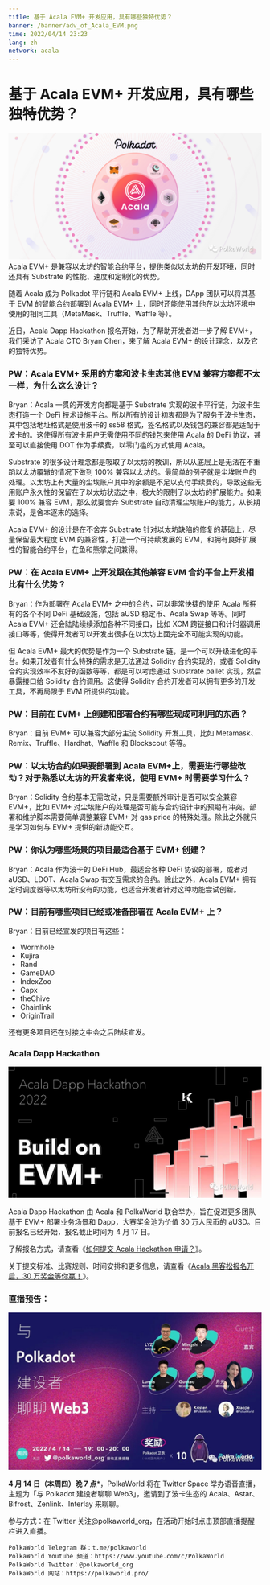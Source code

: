 ```yaml
---
title: 基于 Acala EVM+ 开发应用，具有哪些独特优势？
banner: /banner/adv_of_Acala_EVM.png
time: 2022/04/14 23:23
lang: zh
network: acala
---
```





# 基于 Acala EVM+ 开发应用，具有哪些独特优势？
![toutu](https://github.com/RomeroYang/docs/blob/draft/public/banner/adv_of_Acala_EVM.png) 
Acala EVM+ 是兼容以太坊的智能合约平台，提供类似以太坊的开发环境，同时还具有 Substrate 的性能、速度和定制化的优势。

随着 Acala 成为 Polkadot 平行链和 Acala EVM+ 上线，DApp 团队可以将其基于 EVM 的智能合约部署到 Acala EVM+ 上，同时还能使用其他在以太坊环境中使用的相同工具（MetaMask、Truffle、Waffle 等）。

近日，Acala Dapp Hackathon 报名开始，为了帮助开发者进一步了解 EVM+，我们采访了 Acala CTO Bryan Chen，来了解 Acala EVM+ 的设计理念，以及它的独特优势。


### PW：Acala EVM+ 采用的方案和波卡生态其他 EVM 兼容方案都不太一样，为什么这么设计？

Bryan：Acala 一贯的开发方向都是基于 Substrate 实现的波卡平行链，为波卡生态打造一个 DeFi 技术设施平台。所以所有的设计初衷都是为了服务于波卡生态，其中包括地址格式是使用波卡的 ss58 格式，签名格式以及钱包的兼容都是适配于波卡的。这使得所有波卡用户无需使用不同的钱包来使用 Acala 的 DeFi 协议，甚至可以直接使用 DOT 作为手续费，以零门槛的方式使用 Acala。

Substrate 的很多设计理念都是吸取了以太坊的教训，所以从底层上是无法在不重蹈以太坊覆辙的情况下做到 100% 兼容以太坊的。最简单的例子就是尘埃账户的处理。以太坊上有大量的尘埃账户其中的余额是不足以支付手续费的，导致这些无用账户永久性的保留在了以太坊状态之中，极大的限制了以太坊的扩展能力。如果要 100% 兼容 EVM，那么就要舍弃 Substrate 自动清理尘埃账户的能力，从长期来说，是舍本逐末的选择。

Acala EVM+ 的设计是在不舍弃 Substrate 针对以太坊缺陷的修复的基础上，尽量保留最大程度 EVM 的兼容性，打造一个可持续发展的 EVM，和拥有良好扩展性的智能合约平台，在鱼和熊掌之间兼得。


### PW：在 Acala EVM+ 上开发跟在其他兼容 EVM 合约平台上开发相比有什么优势？

Bryan：作为部署在 Acala EVM+ 之中的合约，可以非常快捷的使用 Acala 所拥有的各个不同 DeFi 基础设施，包括 aUSD 稳定币、Acala Swap 等等。同时 Acala EVM+ 还会陆陆续续添加各种不同接口，比如 XCM 跨链接口和计时器调用接口等等，使得开发者可以开发出很多在以太坊上面完全不可能实现的功能。

但 Acala EVM+ 最大的优势是作为一个 Substrate 链，是一个可以升级进化的平台。如果开发者有什么特殊的需求是无法通过 Solidity 合约实现的，或者 Solidity 合约实现效率不友好的函数等等，都是可以考虑通过 Substrate pallet 实现，然后暴露接口给 Solidity 合约调用。这使得 Solidity 合约开发者可以拥有更多的开发工具，不再局限于 EVM 所提供的功能。


### PW：目前在 EVM+ 上创建和部署合约有哪些现成可利用的东西？

Bryan：目前 EVM+ 可以兼容大部分主流 Solidity 开发工具，比如 Metamask、Remix、Truffle、Hardhat、Waffle 和 Blockscout 等等。


### PW：以太坊合约如果要部署到 Acala EVM+上，需要进行哪些改动？对于熟悉以太坊的开发者来说，使用 EVM+ 时需要学习什么？

Bryan：Solidity 合约基本无需改动，只是需要额外审计是否可以安全兼容 EVM+，比如 EVM+ 对尘埃账户的处理是否可能与合约设计中的预期有冲突。部署和维护脚本需要简单调整兼容 EVM+ 对 gas price 的特殊处理。除此之外就只是学习如何与 EVM+ 提供的新功能交互。


### PW：你认为哪些场景的项目最适合基于 EVM+ 创建？

Bryan：Acala 作为波卡的 DeFi Hub，最适合各种 DeFi 协议的部署，或者对 aUSD、LDOT、Acala Swap 有交互需求的合约。除此之外，Acala EVM+ 拥有定时调度器等以太坊所没有的功能，也适合开发者针对这种功能尝试创新。


### PW：目前有哪些项目已经或准备部署在 Acala EVM+ 上？

Bryan：目前已经宣发的项目有这些：

   - Wormhole
   - Kujira
   - Rand
   - GameDAO
   - IndexZoo
   - Capx
   - theChive
   - Chainlink
   - OriginTrail

还有更多项目还在对接之中会之后陆续宣发。


### Acala Dapp Hackathon

![heikesong](https://github.com/RomeroYang/docs/blob/draft/public/illustration/adv_of_Acala_EVM2.png)

Acala Dapp Hackathon 由 Acala 和 PolkaWorld 联合举办，旨在促进更多团队基于 EVM+ 部署业务场景和 Dapp，大赛奖金池为价值 30 万人民币的 aUSD。目前报名已经开始，报名截止时间为 4 月 17 日。

了解报名方式，请查看《[如何提交 Acala Hackathon 申请？](http://mp.weixin.qq.com/s?__biz=MzI3MzYxNzQ0Ng==&mid=2247494466&idx=1&sn=b1169a40b9fbe1f2066834d69550f616&chksm=eb222c0bdc55a51da0a12fbf107e8e3dd32298d80ea764fc13dd1f0331e7cdc6c96cf9ab1bdc&scene=21#wechat_redirect)》。

关于提交标准、比赛规则、时间安排和更多信息，请查看《[Acala 黑客松报名开启，30 万奖金等你赢！](http://mp.weixin.qq.com/s?__biz=MzI3MzYxNzQ0Ng==&mid=2247494386&idx=1&sn=6682830e0171883115b23a1f600df01d&chksm=eb222dbbdc55a4ad4045b1b18d1388c5c446f55f9a8d35ab3fb905750574cb6ec639e1077a1e&scene=21#wechat_redirect)》。

### 直播预告：

![live](https://github.com/RomeroYang/docs/blob/draft/public/illustration/adv_of_Acala_EVM3.png)

**4 月 14 日（本周四）晚 7 点***，PolkaWorld 将在 Twitter Space 举办语音直播，主题为「与 Polkadot 建设者聊聊 Web3」，邀请到了波卡生态的 Acala、Astar、Bifrost、Zenlink、Interlay 来聊聊。

参与方式：在 Twitter 关注@polkaworld_org，在活动开始时点击顶部直播提醒栏进入直播。

    PolkaWorld Telegram 群：t.me/polkaworld  
    PolkaWorld Youtube 频道：https://www.youtube.com/c/PolkaWorld  
    PolkaWorld Twitter：@polkaworld_org  
    PolkaWorld 网站：https://polkaworld.pro/  
